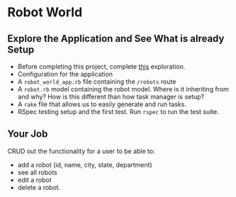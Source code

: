 # Robot World

## Explore the Application and See What is already Setup

- Before completing this project, complete [this](http://backend.turing.io/module2/homework/activerecord_exploration) exploration.
- Configuration for the application
- A `robot_world_app.rb` file containing the `/robots` route
- A `robot.rb` model containing the robot model. Where is it inheriting from and why? How is this different than how task manager is setup?
- A `rake` file that allows us to easily generate and run tasks.
- RSpec testing setup and the first test. Run `rspec` to run the test suite.

## Your Job

CRUD out the functionality for a user to be able to:
  - add a robot (id, name, city, state, department)
  - see all robots
  - edit a robot
  - delete a robot.
